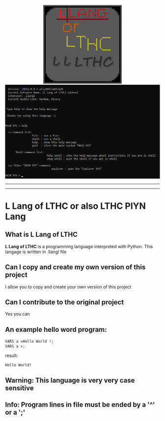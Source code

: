 <div align="center">
<img src='img/logo.png'>
<img src='img/main.py.screen.beauty.png'>
<div/>
<hr/>
<div align="left">
<div/>
<hr/>

# L Lang of LTHC or also LTHC PIYN Lang

## What is L Lang of LTHC
**L Lang of LTHC** is a programming language interpreted with Python. This langage is written in .llangl file
## Can I copy and create my own version of this project
I allow you to copy and create your own version of this project
## Can I contribute to the original project
Yes you can
## An example hello word program:
```
VARS a =Hello World !;
VARS a >;
```
result:
```
Hello World!
```
## Warning: This language is very very case sensitive
## Info: Program lines in file must be ended by a '^' or a ';'
